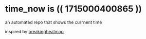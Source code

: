 # time_now is (( 1715000400865 ))

an automated repo that shows the currnent time

inspired by [breakingheatmap](https://github.com/breakingheatmap/breakingheatmap)